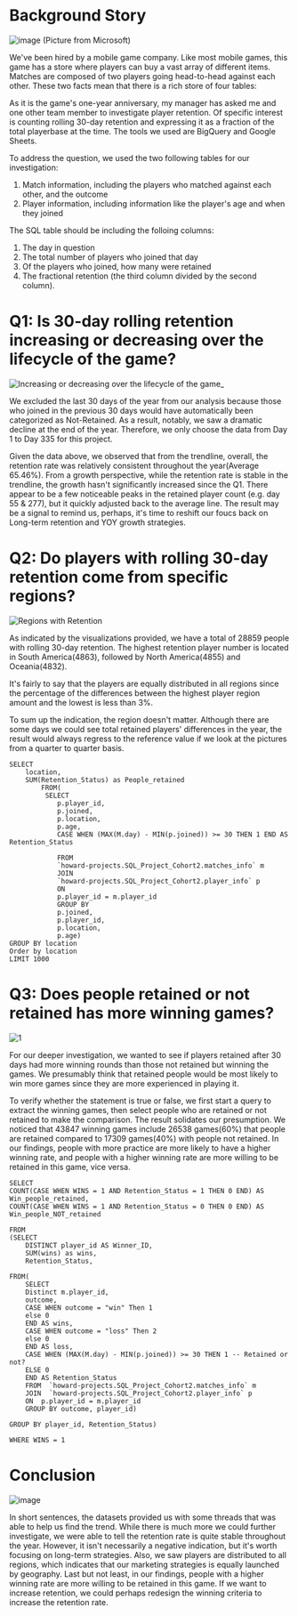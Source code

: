 # Background Story

![image](https://user-images.githubusercontent.com/94856154/154996331-b3b41f71-8e17-4302-afc8-09b0253173d9.png)
(Picture from Microsoft)

We've been hired by a mobile game company. Like most mobile games, this game has a store where players can buy a vast array of different items. Matches are composed of two players going head-to-head against each other. These two facts mean that there is a rich store of four tables:

As it is the game's one-year anniversary, my manager has asked me and one other team member to investigate player retention. Of specific interest is counting rolling 30-day retention and expressing it as a fraction of the total playerbase at the time. The tools we used are BigQuery and Google Sheets.

To address the question, we used the two following tables for our investigation:

1. Match information, including the players who matched against each other, and the outcome
2. Player information, including information like the player's age and when they joined

The SQL table should be including the folloing columns:
1. The day in question
2. The total number of players who joined that day
3. Of the players who joined, how many were retained
4. The fractional retention (the third column divided by the second column).



# Q1: Is 30-day rolling retention increasing or decreasing over the lifecycle of the game?
![Increasing or decreasing over the lifecycle of the game_](https://user-images.githubusercontent.com/94856154/155636714-af4473ef-619e-46f0-b7cc-c324c78c8896.png)

We excluded the last 30 days of the year from our analysis because those who joined in the previous 30 days would have automatically been categorized as Not-Retained. As a result, notably, we saw a dramatic decline at the end of the year. Therefore, we only choose the data from Day 1 to Day 335 for this project.

Given the data above, we observed that from the trendline, overall, the retention rate was relatively consistent throughout the year(Average 65.46%). From a growth perspective, while the retention rate is stable in the trendline, the growth hasn't significantly increased since the Q1. There appear to be a few noticeable peaks in the retained player count (e.g. day 55 & 277), but it quickly adjusted back to the average line. The result may be a signal to remind us, perhaps, it's time to reshift our foucs back on Long-term retention and YOY growth strategies.

# Q2: Do players with rolling 30-day retention come from specific regions?
![Regions with Retention](https://user-images.githubusercontent.com/94856154/155785811-1577e20a-7def-4b74-a941-93ac43973bd3.png)

As indicated by the visualizations provided, we have a total of 28859 people with rolling 30-day retention. The highest retention player number is located in South America(4863), followed by North America(4855) and Oceania(4832).

It's fairly to say that the players are equally distributed in all regions since the percentage of the differences between the highest player region amount and the lowest is less than 3%. 

To sum up the indication, the region doesn't matter. Although there are some days we could see total retained players' differences in the year, the result would always regress to the reference value if we look at the pictures from a quarter to quarter basis.

```
SELECT 
    location,
    SUM(Retention_Status) as People_retained
        FROM( 
         SELECT
            p.player_id,
            p.joined,
            p.location,
            p.age,
            CASE WHEN (MAX(M.day) - MIN(p.joined)) >= 30 THEN 1 END AS Retention_Status
    
            FROM
            `howard-projects.SQL_Project_Cohort2.matches_info` m
            JOIN
            `howard-projects.SQL_Project_Cohort2.player_info` p
            ON
            p.player_id = m.player_id
            GROUP BY
            p.joined,
            p.player_id,
            p.location,
            p.age)
GROUP BY location
Order by location
LIMIT 1000
```

# Q3: Does people retained or not retained has more winning games?
![1](https://user-images.githubusercontent.com/94856154/156032497-1f20d64c-8788-4ec1-a869-630a11a1a96d.png)

For our deeper investigation, we wanted to see if players retained after 30 days had more winning rounds than those not retained but winning the games. We presumably think that retained people would be most likely to win more games since they are more experienced in playing it. 

To verify whether the statement is true or false, we first start a query to extract the winning games, then select people who are retained or not retained to make the comparison. The result solidates our presumption. We noticed that 43847 winning games include 26538 games(60%) that people are retained compared to 17309 games(40%) with people not retained. In our findings, people with more practice are more likely to have a higher winning rate, and people with a higher winning rate are more willing to be retained in this game, vice versa.


```
SELECT 
COUNT(CASE WHEN WINS = 1 AND Retention_Status = 1 THEN 0 END) AS Win_people_retained,
COUNT(CASE WHEN WINS = 1 AND Retention_Status = 0 THEN 0 END) AS Win_people_NOT_retained

FROM
(SELECT
    DISTINCT player_id AS Winner_ID,    
    SUM(wins) as wins,  
    Retention_Status,
 
FROM(
    SELECT
    Distinct m.player_id,
    outcome,
    CASE WHEN outcome = "win" Then 1
    else 0
    END AS wins,
    CASE WHEN outcome = "loss" Then 2
    else 0
    END AS loss,
    CASE WHEN (MAX(M.day) - MIN(p.joined)) >= 30 THEN 1 -- Retained or not?
    ELSE 0
    END AS Retention_Status
    FROM  `howard-projects.SQL_Project_Cohort2.matches_info` m
    JOIN  `howard-projects.SQL_Project_Cohort2.player_info` p
    ON  p.player_id = m.player_id
    GROUP BY outcome, player_id)

GROUP BY player_id, Retention_Status) 

WHERE WINS = 1 
```


# Conclusion

![image](https://user-images.githubusercontent.com/94856154/156036765-f3ee23b5-f418-4425-9a08-4609860a39bc.png)

In short sentences, the datasets provided us with some threads that was able to help us find the trend. While there is much more we could further investigate, we were able to tell the retention rate is quite stable throughout the year. However, it isn't necessarily a negative indication, but it's worth focusing on long-term strategies. Also, we saw players are distributed to all regions, which indicates that our marketing strategies is equally launched by geography. Last but not least, in our findings, people with a higher winning rate are more willing to be retained in this game. If we want to increase retention, we could perhaps redesign the winning criteria to increase the retention rate. 

